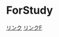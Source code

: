 # ForStudy
[リンク](https://r52-jp.github.io/ForStudy/main.html)
[リンクF](https://r52-jp.github.io/ForStudy/Files/EC/F.html)
